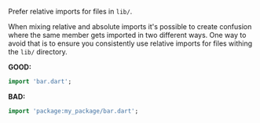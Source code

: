 Prefer relative imports for files in `lib/`.

When mixing relative and absolute imports it's possible to create confusion
where the same member gets imported in two different ways. One way to avoid
that is to ensure you consistently use relative imports for files withing the
`lib/` directory.

**GOOD:**

```dart
import 'bar.dart';
```

**BAD:**

```dart
import 'package:my_package/bar.dart';
```

